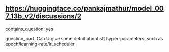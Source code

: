 ## https://huggingface.co/pankajmathur/model_007_13b_v2/discussions/2

contains_question: yes

question_part: Can U give some detail about sft hyper-parameters, such as epoch/learning-rate/lr_scheduler